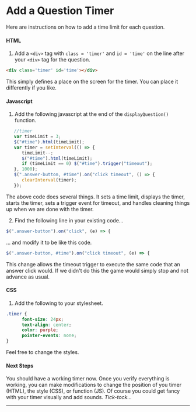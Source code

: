# Add a Question Timer
Here are instructions on how to add a time limit for each question.

#### HTML
1. Add a `<div>` tag with `class = 'timer'` and `id = 'time'` on the line after your `<div>` tag for the question.
```html
<div class='timer' id='time'></div>
```
This simply defines a place on the screen for the timer. You can place it differently if you like.

#### Javascript

1. Add the following javascript at the end of the `displayQuestion()` function.
```js
   //timer
   var timeLimit = 3;
   $("#time").html(timeLimit);
   var timer = setInterval(() => {
      timeLimit--;
      $("#time").html(timeLimit);
      if (timeLimit == 0) $("#time").trigger("timeout");
   }, 1000);
   $(".answer-button, #time").on("click timeout", () => {
      clearInterval(timer);
   });
```
The above code does several things. It sets a time limit, displays the timer, starts the timer, sets a trigger event for timeout, and handles cleaning things up when we are done with the timer.

2. Find the following line in your existing code...
```js
$(".answer-button").on("click", (e) => {
```
... and modify it to be like this code.
```js
$(".answer-button, #time").on("click timeout", (e) => {
```
This change allows the timeout trigger to execute the same code that an answer click would. If we didn't do this the game would simply stop and not advance as usual.

#### CSS
1. Add the following to your stylesheet.
```css
.timer {
      font-size: 24px;
      text-align: center;
      color: purple;   
      pointer-events: none;
}
```
Feel free to change the styles.

#### Next Steps

You should have a working timer now. Once you verify everything is working, you can make modifications to change the position of you timer (HTML), the style (CSS), or function (JS). Of course you could get fancy with your timer visually and add sounds.  *Tick-tock...*

---